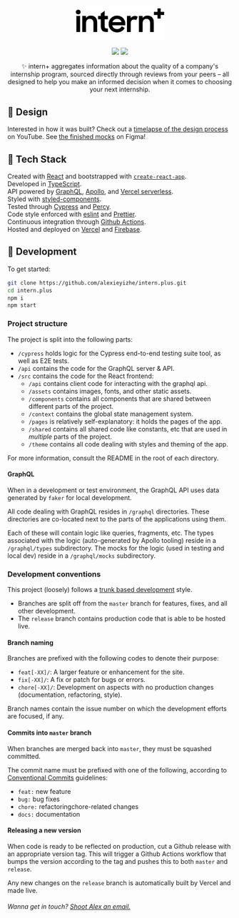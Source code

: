 <p align="center">
    <a href="https://intern.plus/" target="_blank" rel="noopener noreferrer" >
        <img alt="Site logo" src="./src/assets/img/logo-text.svg" width="200" />
    </a>
</p>
<p align="center">
    <img src="https://github.com/alexieyizhe/intern.plus/workflows/ci/badge.svg">
    <img src="https://img.shields.io/github/v/tag/alexieyizhe/intern.plus?label=version">
    <p align="center">
        ✨ intern+ aggregates information about the quality of a company's internship program, sourced directly through reviews from your peers – all designed to help you make an informed decision when it comes to choosing your next internship.</p>
</p>

## 🎨 Design

Interested in how it was built? Check out a [timelapse of the design process](https://youtu.be/0Ioruq2xIXw) on YouTube. See [the finished mocks](https://www.figma.com/file/FyfrbCpoSGAeY3eTROqPx5/intern?node-id=0%3A1) on Figma!

## 🥞 Tech Stack

Created with [React](https://reactjs.org/) and bootstrapped with [`create-react-app`](https://create-react-app.dev/).  
Developed in [TypeScript](https://www.typescriptlang.org/).  
API powered by [GraphQL](https://graphql.org/), [Apollo](https://www.apollographql.com/), and [Vercel serverless](https://vercel.com).  
Styled with [styled-components](https://www.styled-components.com).  
Tested through [Cypress](https://www.cypress.io/) and [Percy](https://percy.io/).  
Code style enforced with [eslint](https://eslint.org/) and [Prettier](https://prettier.io/).  
Continuous integration through [Github Actions](https://github.com/features/actions).  
Hosted and deployed on [Vercel](https://vercel.com) and [Firebase](https://firebase.google.com/).

## 🚀 Development

To get started:

```sh
git clone https://github.com/alexieyizhe/intern.plus.git
cd intern.plus
npm i
npm start
```

### Project structure

The project is split into the following parts:

- `/cypress` holds logic for the Cypress end-to-end testing suite tool, as well as E2E tests.
- `/api` contains the code for the GraphQL server & API.
- `/src` contains the code for the React frontend:
  - `/api` contains client code for interacting with the graphql api.
  - `/assets` contains images, fonts, and other static assets.
  - `/components` contains all components that are shared between different parts of the project.
  - `/context` contains the global state management system.
  - `/pages` is relatively self-explanatory: it holds the pages of the app.
  - `/shared` contains all shared code like constants, etc that are used in _multiple_ parts of the project.
  - `/theme` contains all code dealing with styles and theming of the app.

For more information, consult the README in the root of each directory.

#### GraphQL

When in a development or test environment, the GraphQL API uses data generated by `faker` for local development.

All code dealing with GraphQL resides in `/graphql` directories. These directories are co-located next to the parts of the applications using them.

Each of these will contain logic like queries, fragments, etc. The types associated with the logic (auto-generated by Apollo tooling) reside in a `/graphql/types` subdirectory. The mocks for the logic (used in testing and local dev) reside in a `/graphql/mocks` subdirectory.

### Development conventions

This project (loosely) follows a [trunk based development](https://trunkbaseddevelopment.com/) style.

- Branches are split off from the `master` branch for features, fixes, and all other development.
- The `release` branch contains production code that is able to be hosted live.

#### Branch naming

Branches are prefixed with the following codes to denote their purpose:

- `feat[-XX]/`: A larger feature or enhancement for the site.
- `fix[-XX]/`: A fix or patch for bugs or errors.
- `chore[-XX]/`: Development on aspects with no production changes (documentation, refactoring, style).

Branch names contain the issue number on which the development efforts are focused, if any.

#### Commits into `master` branch

When branches are merged back into `master`, they must be squashed committed.

The commit name must be prefixed with one of the following, according to [Conventional Commits](https://www.conventionalcommits.org/en/v1.0.0/) guidelines:

- `feat:` new feature
- `bug:` bug fixes
- `chore:` refactoringchore-related changes
- `docs:` documentation

#### Releasing a new version

When code is ready to be reflected on production, cut a Github release with an appropriate version tag. This will trigger a Github Actions workflow that bumps the version according to the tag and pushes this to both `master` and `release`.

Any new changes on the `release` branch is automatically built by Vercel and made live.

###### Wanna get in touch? [Shoot Alex an email.](mailto:hi@alexxie.ca)
